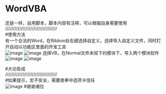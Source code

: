 # WordVBA
还是一样，自用脚本，脚本内容有注释，可以根据自身需要使用  
/////////////////////////////////  
#使用方法  
有一个合法的Word，在Ribbon处右键选择自定义，选择导入自定义文件，同时打开自动以功能区里面的开发工具  
![image](https://user-images.githubusercontent.com/97904901/149937754-a1238f30-76ad-4296-8b6d-29366c0651c9.png)
![image](https://user-images.githubusercontent.com/97904901/149937999-96899c89-7918-40be-b524-1f60281afd77.png)
选择VB，在Normal文件末班下的模块下，导入两个模块软件  
![image](https://user-images.githubusercontent.com/97904901/149938155-c4b40c1d-9f77-4648-9f25-01cf298b413f.png)
![image](https://user-images.githubusercontent.com/97904901/149938313-7c8f974a-e3ee-4344-a355-efc2b9ddfc72.png)

#大功告成  
/////////////////////////////////  
#如果提示，宏不安全，需要南拳中选项卡信任  
![image](https://user-images.githubusercontent.com/97904901/149938561-ea455752-7c94-4c27-9496-072586f38f14.png)
#谢谢诸位  
